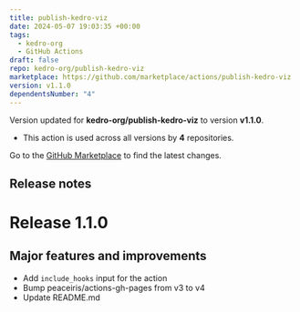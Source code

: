 ```yaml
---
title: publish-kedro-viz
date: 2024-05-07 19:03:35 +00:00
tags:
  - kedro-org
  - GitHub Actions
draft: false
repo: kedro-org/publish-kedro-viz
marketplace: https://github.com/marketplace/actions/publish-kedro-viz
version: v1.1.0
dependentsNumber: "4"
---
```



Version updated for **kedro-org/publish-kedro-viz** to version **v1.1.0**.
- This action is used across all versions by **4** repositories.

Go to the [GitHub Marketplace](https://github.com/marketplace/actions/publish-kedro-viz) to find the latest changes.

## Release notes

# Release 1.1.0

## Major features and improvements

- Add `include_hooks` input for the action
- Bump peaceiris/actions-gh-pages from v3 to v4
- Update README.md
